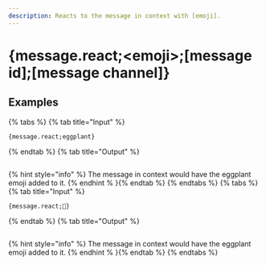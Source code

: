 ```yaml
---
description: Reacts to the message in context with [emoji]. 
---
```

# {message.react;&lt;emoji>;[message id];[message channel]}
## Examples
{% tabs %}
{% tab title="Input" %}
```text
{message.react;eggplant}
```
{% endtab %}
{% tab title="Output" %}
```text

```
{% hint style="info" %}
The message in context would have the eggplant emoji added to it.
{% endhint % }{% endtab %}
{% endtabs %}
{% tabs %}
{% tab title="Input" %}
```text
{message.react;🍆}
```
{% endtab %}
{% tab title="Output" %}
```text

```
{% hint style="info" %}
The message in context would have the eggplant emoji added to it.
{% endhint % }{% endtab %}
{% endtabs %}